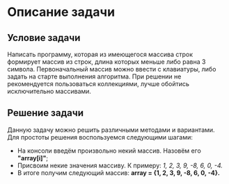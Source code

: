 # Описание задачи

## Условие задачи
Написать программу, которая из имеющегося массива строк формирует массив из строк, длина которых меньше либо равна 3 символа. Первоначальный массив можно ввести с клавиатуры, либо задать на старте выполнения алгоритма. При решении не рекомендуется пользоваться коллекциями, лучше обойтись исключительно массивами.

## Решение задачи
Данную задачу можно решить различными методами и вариантами. Для простоты решения воспользуемся следующими шагами:
- На консоли введём произвольно некий массив. Назовём его **"array[i]"**;
- Присвоим некие значения массиву. К примеру: *1, 2, 3, 9, -8, 6, 0, -4.*
- В итоге получим следующий массив: **array = {1, 2, 3, 9, -8, 6, 0, -4}.**